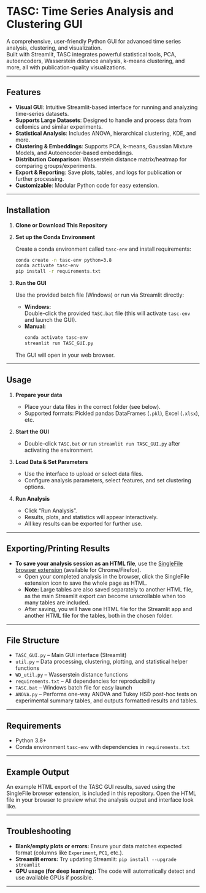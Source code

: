 # TASC: Time Series Analysis and Clustering GUI

A comprehensive, user-friendly Python GUI for advanced time series analysis, clustering, and visualization.  
Built with Streamlit, TASC integrates powerful statistical tools, PCA, autoencoders, Wasserstein distance analysis, k-means clustering, and more, all with publication-quality visualizations.

---

## Features

- **Visual GUI**: Intuitive Streamlit-based interface for running and analyzing time-series datasets.
- **Supports Large Datasets**: Designed to handle and process data from cellomics and similar experiments.
- **Statistical Analysis**: Includes ANOVA, hierarchical clustering, KDE, and more.
- **Clustering & Embeddings**: Supports PCA, k-means, Gaussian Mixture Models, and Autoencoder-based embeddings.
- **Distribution Comparison**: Wasserstein distance matrix/heatmap for comparing groups/experiments.
- **Export & Reporting**: Save plots, tables, and logs for publication or further processing.
- **Customizable**: Modular Python code for easy extension.

---

## Installation

1. **Clone or Download This Repository**

2. **Set up the Conda Environment**

   Create a conda environment called `tasc-env` and install requirements:
   ```bash
   conda create -n tasc-env python=3.8
   conda activate tasc-env
   pip install -r requirements.txt
   ```

3. **Run the GUI**

   Use the provided batch file (Windows) or run via Streamlit directly:
   - **Windows:**  
     Double-click the provided `TASC.bat` file (this will activate `tasc-env` and launch the GUI).
   - **Manual:**
     ```bash
     conda activate tasc-env
     streamlit run TASC_GUI.py
     ```

   The GUI will open in your web browser.

---

## Usage

1. **Prepare your data**  
   - Place your data files in the correct folder (see below).
   - Supported formats: Pickled pandas DataFrames (`.pkl`), Excel (`.xlsx`), etc.

2. **Start the GUI**  
   - Double-click `TASC.bat` *or* run `streamlit run TASC_GUI.py` after activating the environment.

3. **Load Data & Set Parameters**
   - Use the interface to upload or select data files.
   - Configure analysis parameters, select features, and set clustering options.

4. **Run Analysis**
   - Click “Run Analysis”.
   - Results, plots, and statistics will appear interactively.
   - All key results can be exported for further use.

---

## Exporting/Printing Results

- **To save your analysis session as an HTML file**, use the [SingleFile browser extension](https://github.com/gildas-lormeau/SingleFile) (available for Chrome/Firefox).
    - Open your completed analysis in the browser, click the SingleFile extension icon to save the whole page as HTML.
    - **Note:** Large tables are also saved separately to another HTML file, as the main Streamlit export can become unscrollable when too many tables are included.
    - After saving, you will have one HTML file for the Streamlit app and another HTML file for the tables, both in the chosen folder.

---

## File Structure

- `TASC_GUI.py` – Main GUI interface (Streamlit)
- `util.py` – Data processing, clustering, plotting, and statistical helper functions
- `WD_util.py` – Wasserstein distance functions
- `requirements.txt` – All dependencies for reproducibility
- `TASC.bat` – Windows batch file for easy launch
- `ANOVA.py` – Performs one-way ANOVA and Tukey HSD post-hoc tests on experimental summary tables, and outputs formatted results and tables.

---

## Requirements

- Python 3.8+  
- Conda environment `tasc-env` with dependencies in `requirements.txt`

---

## Example Output

An example HTML export of the TASC GUI results, saved using the SingleFile browser extension, is included in this repository.
Open the HTML file in your browser to preview what the analysis output and interface look like.

---

## Troubleshooting

- **Blank/empty plots or errors:** Ensure your data matches expected format (columns like `Experiment`, `PC1`, etc.).
- **Streamlit errors:** Try updating Streamlit: `pip install --upgrade streamlit`
- **GPU usage (for deep learning):** The code will automatically detect and use available GPUs if possible.

---


